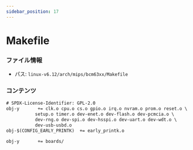 ```yaml
---
sidebar_position: 17
---
```

# Makefile

### ファイル情報

- パス: `linux-v6.12/arch/mips/bcm63xx/Makefile`

### コンテンツ

```txt
# SPDX-License-Identifier: GPL-2.0
obj-y		+= clk.o cpu.o cs.o gpio.o irq.o nvram.o prom.o reset.o \
		   setup.o timer.o dev-enet.o dev-flash.o dev-pcmcia.o \
		   dev-rng.o dev-spi.o dev-hsspi.o dev-uart.o dev-wdt.o \
		   dev-usb-usbd.o
obj-$(CONFIG_EARLY_PRINTK)	+= early_printk.o

obj-y		+= boards/

```
